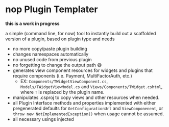 # nop Plugin Templater

**this is a work in progress**

a simple (command line, for now) tool to instantly build out a scaffolded version of a plugin, based on plugin type and needs
* no more copy/paste plugin building
* changes namespaces automatically
* no unused code from previous plugin
* no forgetting to change the output path 😅
* generates view component resources for widgets and plugins that require components (i.e. Payment, MultiFactorAuth, etc.)
  * EX: `Components/TWidgetViewComponent.cs`, `Models/TWidgetViewModel.cs` and `Views/Components/TWidget.cshtml`, where `T` is replaced by the plugin name.
* manipulates .csproj to copy views and other resources when needed.
* all Plugin Interface methods and properties implemented with either pregenerated defaults for `GetConfigurationUrl` and `ViewComponenent`, or `throw new NotImplementedException()` when usage cannot be assumed.
* all necessary usings injected
